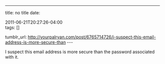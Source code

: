---
title: no title
date:

 2011-06-21T20:27:26-04:00  
tags:  []

tumblr_url:
http://yourpalryan.com/post/6765714726/i-suspect-this-email-address-is-more-secure-than
\-\--

I suspect this email address is more secure than the password associated
with it.
